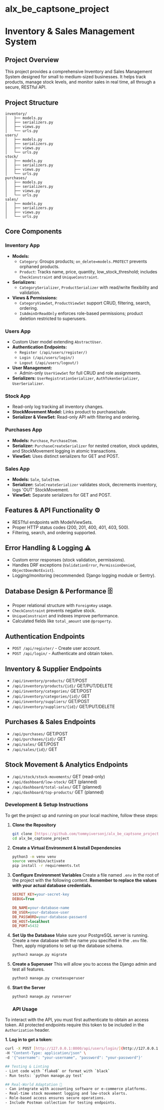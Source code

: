 # alx_be_captsone_project
# Inventory & Sales Management System

## Project Overview
This project provides a comprehensive Inventory and Sales Management System designed for small to medium-sized businesses. It helps track products, manage stock levels, and monitor sales in real time, all through a secure, RESTful API.

## Project Structure
```
inventory/
│   ├── models.py
│   ├── serializers.py
│   ├── views.py
│   └── urls.py
users/
│   ├── models.py
│   ├── serializers.py
│   ├── views.py
│   └── urls.py
stock/
│   ├── models.py
│   ├── serializers.py
│   ├── views.py
│   └── urls.py
purchases/
│   ├── models.py
│   ├── serializers.py
│   ├── views.py
│   └── urls.py
sales/
│   ├── models.py
│   ├── serializers.py
│   ├── views.py
│   └── urls.py
```

## Core Components

### Inventory App
- **Models:**
  - `Category`: Groups products; `on_delete=models.PROTECT` prevents orphaned products.
  - `Product`: Tracks name, price, quantity, low_stock_threshold; includes `CheckConstraint` and `UniqueConstraint`.
- **Serializers:**
  - `CategorySerializer`, `ProductSerializer` with read/write flexibility and validation.
- **Views & Permissions:**
  - `CategoryViewSet`, `ProductViewSet` support CRUD, filtering, search, ordering.
  - `IsAdminOrReadOnly` enforces role-based permissions; product deletion restricted to superusers.

### Users App
- Custom User model extending `AbstractUser`.
- **Authentication Endpoints:**
  - `Register (/api/users/register/)`
  - `Login (/api/users/login/)`
  - `Logout (/api/users/logout/)`
- **User Management:**
  - Admin-only `UserViewSet` for full CRUD and role assignments.
- **Serializers:** `UserRegistrationSerializer`, `AuthTokenSerializer`, `UserSerializer`.

### Stock App
- Read-only log tracking all inventory changes.
- **StockMovement Model:** Links product to purchase/sale.
- **Serializer & ViewSet:** Read-only API with filtering and ordering.

### Purchases App
- **Models:** `Purchase`, `PurchaseItem`.
- **Serializer:** `PurchaseCreateSerializer` for nested creation, stock updates, and StockMovement logging in atomic transactions.
- **ViewSet:** Uses distinct serializers for GET and POST.

### Sales App
- **Models:** `Sale`, `SaleItem`.
- **Serializer:** `SaleCreateSerializer` validates stock, decrements inventory, logs 'OUT' StockMovement.
- **ViewSet:** Separate serializers for GET and POST.

## Features & API Functionality ⚙️
- RESTful endpoints with ModelViewSets.
- Proper HTTP status codes (200, 201, 400, 401, 403, 500).
- Filtering, search, and ordering supported.

## Error Handling & Logging ⚠️
- Custom error responses (stock validation, permissions).
- Handles DRF exceptions (`ValidationError`, `PermissionDenied`, `ObjectDoesNotExist`).
- Logging/monitoring (recommended: Django logging module or Sentry).

## Database Design & Performance 🗄️
- Proper relational structure with `ForeignKey` usage.
- `CheckConstraint` prevents negative stock.
- `UniqueConstraint` and indexes improve performance.
- Calculated fields like `total_amount` use `@property`.

## Authentication Endpoints
- `POST /api/register/` - Create user account.
- `POST /api/login/` - Authenticate and obtain token.

## Inventory & Supplier Endpoints
- `/api/inventory/products/` GET/POST
- `/api/inventory/products/{id}/` GET/PUT/DELETE
- `/api/inventory/categories/` GET/POST
- `/api/inventory/categories/{id}/` GET
- `/api/inventory/suppliers/` GET/POST
- `/api/inventory/suppliers/{id}/` GET/PUT/DELETE

## Purchases & Sales Endpoints
- `/api/purchases/` GET/POST
- `/api/purchases/{id}/` GET
- `/api/sales/` GET/POST
- `/api/sales/{id}/` GET

## Stock Movement & Analytics Endpoints
- `/api/stock/stock-movements/` GET (read-only)
- `/api/dashboard/low-stock/` GET (planned)
- `/api/dashboard/total-sales/` GET (planned)
- `/api/dashboard/top-products/` GET (planned)

### Development & Setup Instructions

To get the project up and running on your local machine, follow these steps:

1.  **Clone the Repository**
    ```bash
    git clone [https://github.com/tommyiversonj/alx_be_captsone_project.git](https://github.com/tommyiversonj/alx_be_captsone_project.git)
    cd alx_be_captsone_project
    ```
2.  **Create a Virtual Environment & Install Dependencies**
    ```bash
    python3 -m venv venv
    source venv/bin/activate
    pip install -r requirements.txt
    ```
3.  **Configure Environment Variables**
    Create a file named `.env` in the root of the project with the following content. **Remember to replace the values with your actual database credentials.**

    ```ini
    SECRET_KEY=your-secret-key
    DEBUG=True

    DB_NAME=your-database-name
    DB_USER=your-database-user
    DB_PASSWORD=your-database-password
    DB_HOST=localhost
    DB_PORT=5432
    ```
4.  **Set Up the Database**
    Make sure your PostgreSQL server is running. Create a new database with the name you specified in the `.env` file. Then, apply migrations to set up the database schema.
    ```bash
    python3 manage.py migrate
    ```
5.  **Create a Superuser**
    This will allow you to access the Django admin and test all features.
    ```bash
    python3 manage.py createsuperuser
    ```
6.  **Start the Server**
    ```bash
    python3 manage.py runserver
    ```

    ### API Usage

To interact with the API, you must first authenticate to obtain an access token. All protected endpoints require this token to be included in the `Authorization` header.

**1. Log in to get a token:**

```bash
curl -X POST [http://127.0.0.1:8000/api/users/login/](http://127.0.0.1:8000/api/users/login/) \
-H "Content-Type: application/json" \
-d '{"username": "your-username", "password": "your-password"}'

## Testing & Linting
- Lint code with `flake8` or format with `black`
- Run tests: `python manage.py test`

## Real-World Adaptation 🌟
- Can integrate with accounting software or e-commerce platforms.
- Real-time stock movement logging and low-stock alerts.
- Role-based access ensures secure operations.
- Include Postman collection for testing endpoints.

